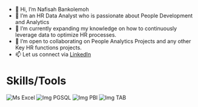 - 👋 Hi, I’m Nafisah Bankolemoh
- 👀 I’m an HR Data Analyst who is passionate about People Development and Analytics
- 🌱 I’m currently expanding my knowledge on how to continuously leverage data to optimize HR processes.
- 💞️ I’m open to collaborating on People Analytics Projects and any other Key HR functions projects. 
- 📫 Let us connect via [LinkedIn](www.linkedin.com/in/nafisah-bankolemoh)


# Skills/Tools

![Ms Excel](https://github.com/user-attachments/assets/e84e777e-5172-461d-aa34-5c1acc6da561)
![Img PGSQL](https://github.com/user-attachments/assets/d7b9d5c6-56c5-4ee7-afe9-36d974cd0e73)
![Img PBI](https://github.com/user-attachments/assets/4b555478-60df-4f20-af12-64206f30ace6)
![Img TAB](https://github.com/user-attachments/assets/1facf34a-28e6-49b6-b0bd-4f2997da88fe)




<!---
NafisahBanks/NafisahBanks is a ✨ special ✨ repository because its `README.md` (this file) appears on your GitHub profile.
You can click the Preview link to take a look at your changes.
--->
